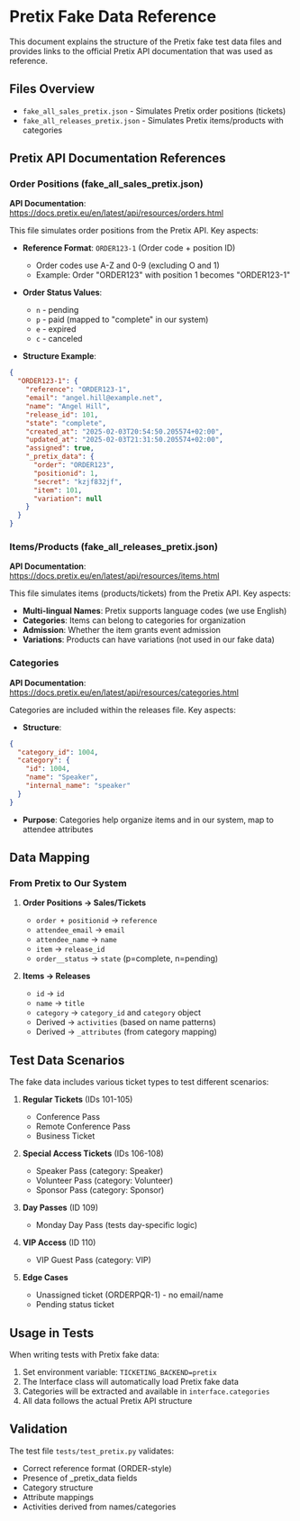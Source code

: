 # Pretix Fake Data Reference

This document explains the structure of the Pretix fake test data files and provides links to the official Pretix API documentation that was used as reference.

## Files Overview

- `fake_all_sales_pretix.json` - Simulates Pretix order positions (tickets)
- `fake_all_releases_pretix.json` - Simulates Pretix items/products with categories

## Pretix API Documentation References

### Order Positions (fake_all_sales_pretix.json)

**API Documentation**: https://docs.pretix.eu/en/latest/api/resources/orders.html

This file simulates order positions from the Pretix API. Key aspects:

- **Reference Format**: `ORDER123-1` (Order code + position ID)
  - Order codes use A-Z and 0-9 (excluding O and 1)
  - Example: Order "ORDER123" with position 1 becomes "ORDER123-1"

- **Order Status Values**:
  - `n` - pending
  - `p` - paid (mapped to "complete" in our system)
  - `e` - expired
  - `c` - canceled

- **Structure Example**:
```json
{
  "ORDER123-1": {
    "reference": "ORDER123-1",
    "email": "angel.hill@example.net",
    "name": "Angel Hill",
    "release_id": 101,
    "state": "complete",
    "created_at": "2025-02-03T20:54:50.205574+02:00",
    "updated_at": "2025-02-03T21:31:50.205574+02:00",
    "assigned": true,
    "_pretix_data": {
      "order": "ORDER123",
      "positionid": 1,
      "secret": "kzjf832jf",
      "item": 101,
      "variation": null
    }
  }
}
```

### Items/Products (fake_all_releases_pretix.json)

**API Documentation**: https://docs.pretix.eu/en/latest/api/resources/items.html

This file simulates items (products/tickets) from the Pretix API. Key aspects:

- **Multi-lingual Names**: Pretix supports language codes (we use English)
- **Categories**: Items can belong to categories for organization
- **Admission**: Whether the item grants event admission
- **Variations**: Products can have variations (not used in our fake data)

### Categories

**API Documentation**: https://docs.pretix.eu/en/latest/api/resources/categories.html

Categories are included within the releases file. Key aspects:

- **Structure**:
```json
{
  "category_id": 1004,
  "category": {
    "id": 1004,
    "name": "Speaker",
    "internal_name": "speaker"
  }
}
```

- **Purpose**: Categories help organize items and in our system, map to attendee attributes

## Data Mapping

### From Pretix to Our System

1. **Order Positions → Sales/Tickets**
   - `order + positionid` → `reference`
   - `attendee_email` → `email`
   - `attendee_name` → `name`
   - `item` → `release_id`
   - `order__status` → `state` (p=complete, n=pending)

2. **Items → Releases**
   - `id` → `id`
   - `name` → `title`
   - `category` → `category_id` and `category` object
   - Derived → `activities` (based on name patterns)
   - Derived → `_attributes` (from category mapping)

## Test Data Scenarios

The fake data includes various ticket types to test different scenarios:

1. **Regular Tickets** (IDs 101-105)
   - Conference Pass
   - Remote Conference Pass
   - Business Ticket

2. **Special Access Tickets** (IDs 106-108)
   - Speaker Pass (category: Speaker)
   - Volunteer Pass (category: Volunteer)
   - Sponsor Pass (category: Sponsor)

3. **Day Passes** (ID 109)
   - Monday Day Pass (tests day-specific logic)

4. **VIP Access** (ID 110)
   - VIP Guest Pass (category: VIP)

5. **Edge Cases**
   - Unassigned ticket (ORDERPQR-1) - no email/name
   - Pending status ticket

## Usage in Tests

When writing tests with Pretix fake data:

1. Set environment variable: `TICKETING_BACKEND=pretix`
2. The Interface class will automatically load Pretix fake data
3. Categories will be extracted and available in `interface.categories`
4. All data follows the actual Pretix API structure

## Validation

The test file `tests/test_pretix.py` validates:
- Correct reference format (ORDER-style)
- Presence of _pretix_data fields
- Category structure
- Attribute mappings
- Activities derived from names/categories